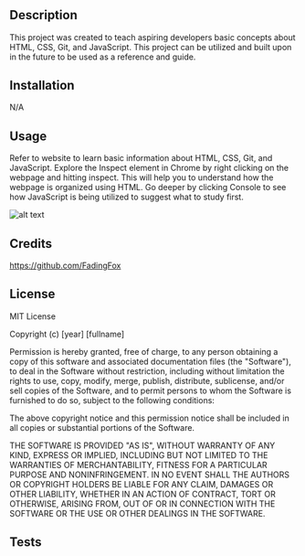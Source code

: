 # <Prework Study Guide Webpage>

## Description

This project was created to teach aspiring developers basic concepts about HTML, CSS, Git, and JavaScript. This project can be utilized and built upon in the future to be used as a reference and guide.


## Installation

N/A

## Usage

Refer to website to learn basic information about HTML, CSS, Git, and JavaScript. Explore the Inspect element in Chrome by right clicking on the webpage and hitting inspect. This will help you to understand how the webpage is organized using HTML. Go deeper by clicking Console to see how JavaScript is being utilized to suggest what to study first. 

![alt text](assets/images/screenshot.png)

## Credits

https://github.com/FadingFox

## License

MIT License

Copyright (c) [year] [fullname]

Permission is hereby granted, free of charge, to any person obtaining a copy
of this software and associated documentation files (the "Software"), to deal
in the Software without restriction, including without limitation the rights
to use, copy, modify, merge, publish, distribute, sublicense, and/or sell
copies of the Software, and to permit persons to whom the Software is
furnished to do so, subject to the following conditions:

The above copyright notice and this permission notice shall be included in all
copies or substantial portions of the Software.

THE SOFTWARE IS PROVIDED "AS IS", WITHOUT WARRANTY OF ANY KIND, EXPRESS OR
IMPLIED, INCLUDING BUT NOT LIMITED TO THE WARRANTIES OF MERCHANTABILITY,
FITNESS FOR A PARTICULAR PURPOSE AND NONINFRINGEMENT. IN NO EVENT SHALL THE
AUTHORS OR COPYRIGHT HOLDERS BE LIABLE FOR ANY CLAIM, DAMAGES OR OTHER
LIABILITY, WHETHER IN AN ACTION OF CONTRACT, TORT OR OTHERWISE, ARISING FROM,
OUT OF OR IN CONNECTION WITH THE SOFTWARE OR THE USE OR OTHER DEALINGS IN THE
SOFTWARE.

## Tests